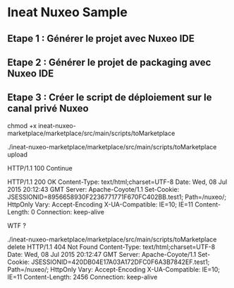 # Ineat Nuxeo Sample

## Etape 1 : Générer le projet avec Nuxeo IDE

## Etape 2 : Générer le projet de packaging avec Nuxeo IDE

## Etape 3 : Créer le script de déploiement sur le canal privé Nuxeo

chmod +x ineat-nuxeo-marketplace/marketplace/src/main/scripts/toMarketplace

./ineat-nuxeo-marketplace/marketplace/src/main/scripts/toMarketplace upload

HTTP/1.1 100 Continue

HTTP/1.1 200 OK
Content-Type: text/html;charset=UTF-8
Date: Wed, 08 Jul 2015 20:12:43 GMT
Server: Apache-Coyote/1.1
Set-Cookie: JSESSIONID=8956658930F2236771771F670FC402BB.test1; Path=/nuxeo/; HttpOnly
Vary: Accept-Encoding
X-UA-Compatible: IE=10; IE=11
Content-Length: 0
Connection: keep-alive

WTF ?

./ineat-nuxeo-marketplace/marketplace/src/main/scripts/toMarketplace delete
HTTP/1.1 404 Not Found
Content-Type: text/html;charset=UTF-8
Date: Wed, 08 Jul 2015 20:12:47 GMT
Server: Apache-Coyote/1.1
Set-Cookie: JSESSIONID=420DB04E17A03A172DFC0F6A3B7842EF.test1; Path=/nuxeo/; HttpOnly
Vary: Accept-Encoding
X-UA-Compatible: IE=10; IE=11
Content-Length: 2456
Connection: keep-alive

